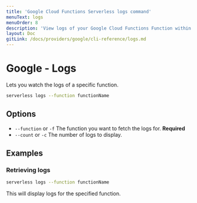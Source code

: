 ```yaml
---
title: 'Google Cloud Functions Serverless logs command'
menuText: logs
menuOrder: 8
description: 'View logs of your Google Cloud Functions Function within your terminal using the Serverless Framework'
layout: Doc
gitLink: /docs/providers/google/cli-reference/logs.md
---
```


# Google - Logs

Lets you watch the logs of a specific function.

```bash
serverless logs --function functionName
```

## Options

- `--function` or `-f` The function you want to fetch the logs for. **Required**
- `--count` or `-c` The number of logs to display.

## Examples

### Retrieving logs

```bash
serverless logs --function functionName
```

This will display logs for the specified function.
